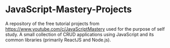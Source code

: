 # JavaScript-Mastery-Projects
A repository of the free tutorial projects from https://www.youtube.com/c/JavaScriptMastery used for the purpose of self study.  A small collection of CRUD applications using JavaScript and its common libraries (primarily ReactJS and Node.js). 
